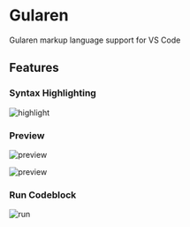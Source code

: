 # Gularen
Gularen markup language support for VS Code

## Features
### Syntax Highlighting
![highlight](https://github.com/noorwachid/vscode-gularen/assets/42460975/3db5af72-bb31-4f40-945a-f411a3bb0b6e)

### Preview
![preview](https://github.com/noorwachid/vscode-gularen/assets/42460975/dd15721e-b2d1-4142-b955-700faa8cf395)

![preview](https://github.com/noorwachid/vscode-gularen/assets/42460975/e30aaf95-ba5e-4257-a389-d4583f81987f)

### Run Codeblock
![run](https://github.com/noorwachid/vscode-gularen/assets/42460975/7eca259d-808b-4c4a-9899-3f102eb5671b)

